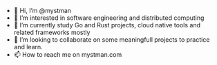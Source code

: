 - 👋 Hi, I’m @mystman
- 👀 I’m interested in software engineering and distributed computing
- 🌱 I’m currently study Go and Rust projects, cloud native tools and related frameworks mostly
- 💞️ I’m looking to collaborate on some meaningfull projects to practice and learn.
- 📫 How to reach me on mystman.com

<!---
mystman/mystman is a ✨ special ✨ repository because its `README.md` (this file) appears on your GitHub profile.
You can click the Preview link to take a look at your changes.
--->

